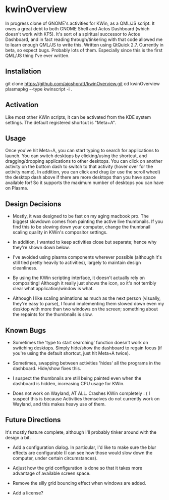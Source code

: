 kwinOverview
===============

In progress clone of GNOME's activities for KWin, as a QML/JS script.  It owes a great debt to both GNOME Shell and Actos Dashboard (which doesn't work with KF5).  It's sort of a spiritual successor to Actos Dashboard, and in fact reading through/tinkering with that code allowed me to learn enough QML/JS to write this.  Written using QtQuick 2.7.  Currently in beta, so expect bugs.  Probably lots of them.  Especially since this is the first QML/JS thing I've ever written.

## Installation

  git clone https://github.com/ajoshpratt/kwinOverview.git
  cd kwinOverview
	plasmapkg --type kwinscript -i .
  
## Activation
  
Like most other KWin scripts, it can be activated from the KDE system settings.  The default registered shortcut is "Meta+A".

## Usage

Once you've hit Meta+A, you can start typing to search for applications to launch.  You can switch desktops by clicking/using the shortcut, and dragging/dropping applications to other desktops.  You can click on another activity on the bottom dash to switch to that activity (hover over for the activity name).  In addition, you can click and drag (or use the scroll wheel) the desktop dash above if there are more desktops than you have space available for!  So it supports the maximum number of desktops you can have on Plasma.

## Design Decisions

* Mostly, it was designed to be fast on my aging macbook pro.  The biggest slowdown comes from painting the active live thumbnails.  If you find this to be slowing down your computer, change the thumbnail scaling quality in KWin's compositor settings.

* In addition, I wanted to keep activities close but separate; hence why they're shown down below.  

* I've avoided using plasma components wherever possible (although it's still tied pretty heavily to activities), largely to maintain design cleanliness.

* By using the KWin scripting interface, it doesn't actually rely on compositing!  Although it really just shows the icon, so it's not terribly clear what application/window is what.

* Although I like scaling animations as much as the next person (visually, they're easy to parse), I found implementing them slowed down even my desktop with more than two windows on the screen; something about the repaints for the thumbnails is slow.

## Known Bugs

* Sometimes the 'type to start searching' function doesn't work on switching desktops.  Simply hide/show the dashboard to regain focus (if you're using the default shortcut, just hit Meta+A twice).

* Sometimes, swapping between activities 'hides' all the programs in the dashboard.  Hide/show fixes this.

* I suspect the thumbnails are still being painted even when the dashboard is hidden, increasing CPU usage for KWin.

* Does not work on Wayland, AT ALL.  Crashes KWin completely : (  I suspect this is because Activities themselves do not currently work on Wayland, and this makes heavy use of them.

## Future Directions

It's mostly feature complete, although I'll probably tinker around with the design a bit.

* Add a configuration dialog.  In particular, I'd like to make sure the blur effects are configurable (I can see how those would slow down the computer, under certain circumstances).

* Adjust how the grid configuration is done so that it takes more advantage of available screen space.

* Remove the silly grid bouncing effect when windows are added.

* Add a license?
